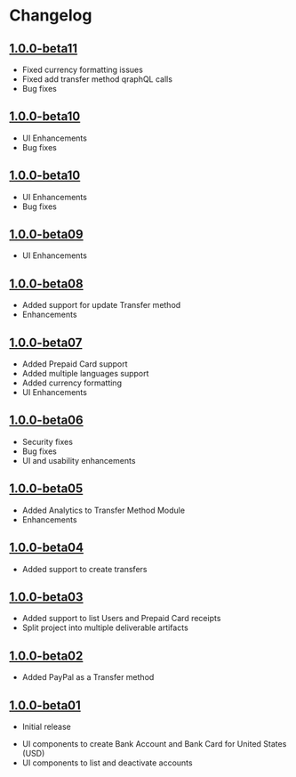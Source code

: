 Changelog
=========
[1.0.0-beta11](https://github.com/hyperwallet/hyperwallet-android-ui-sdk/releases/tag/1.0.0-beta11)
-------------------
* Fixed currency formatting issues
* Fixed add transfer method qraphQL calls
* Bug fixes

[1.0.0-beta10](https://github.com/hyperwallet/hyperwallet-android-ui-sdk/releases/tag/1.0.0-beta10)
-------------------
* UI Enhancements
* Bug fixes

[1.0.0-beta10](https://github.com/hyperwallet/hyperwallet-android-ui-sdk/releases/tag/1.0.0-beta10)
-------------------
* UI Enhancements
* Bug fixes

[1.0.0-beta09](https://github.com/hyperwallet/hyperwallet-android-ui-sdk/releases/tag/1.0.0-beta09)
-------------------
* UI Enhancements

[1.0.0-beta08](https://github.com/hyperwallet/hyperwallet-android-ui-sdk/releases/tag/1.0.0-beta08)
-------------------
* Added support for update Transfer method
* Enhancements

[1.0.0-beta07](https://github.com/hyperwallet/hyperwallet-android-ui-sdk/releases/tag/1.0.0-beta07)
-------------------
* Added Prepaid Card support
* Added multiple languages support
* Added currency formatting
* UI Enhancements

[1.0.0-beta06](https://github.com/hyperwallet/hyperwallet-android-ui-sdk/releases/tag/1.0.0-beta06)
-------------------
* Security fixes
* Bug fixes
* UI and usability enhancements

[1.0.0-beta05](https://github.com/hyperwallet/hyperwallet-android-ui-sdk/releases/tag/1.0.0-beta05)
-------------------
* Added Analytics to Transfer Method Module
* Enhancements

[1.0.0-beta04](https://github.com/hyperwallet/hyperwallet-android-ui-sdk/releases/tag/1.0.0-beta04)
-------------------
* Added support to create transfers

[1.0.0-beta03](https://github.com/hyperwallet/hyperwallet-android-ui-sdk/releases/tag/1.0.0-beta03)
-------------------
* Added support to list Users and Prepaid Card receipts
* Split project into multiple deliverable artifacts

[1.0.0-beta02](https://github.com/hyperwallet/hyperwallet-android-ui-sdk/releases/tag/1.0.0-beta02)
-------------------
* Added PayPal as a Transfer method

[1.0.0-beta01](https://github.com/hyperwallet/hyperwallet-android-ui-sdk/releases/tag/1.0.0-beta01)
-------------------
- Initial release
* UI components to create Bank Account and Bank Card for United States (USD)
* UI components to list and deactivate accounts
